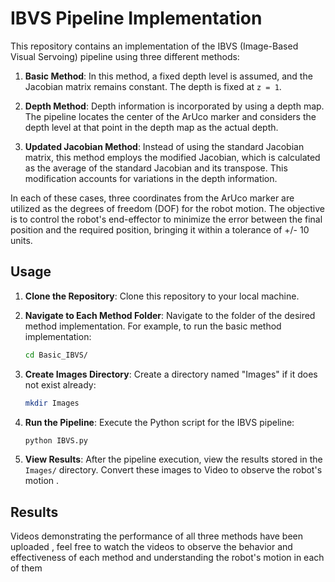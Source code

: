 # IBVS Pipeline Implementation

This repository contains an implementation of the IBVS (Image-Based Visual Servoing) pipeline using three different methods:

1. **Basic Method**: In this method, a fixed depth level is assumed, and the Jacobian matrix remains constant. The depth is fixed at `z = 1`.

2. **Depth Method**: Depth information is incorporated by using a depth map. The pipeline locates the center of the ArUco marker and considers the depth level at that point in the depth map as the actual depth.

3. **Updated Jacobian Method**: Instead of using the standard Jacobian matrix, this method employs the modified Jacobian, which is calculated as the average of the standard Jacobian and its transpose. This modification accounts for variations in the depth information.

In each of these cases, three coordinates from the ArUco marker are utilized as the degrees of freedom (DOF) for the robot motion. The objective is to control the robot's end-effector to minimize the error between the final position and the required position, bringing it within a tolerance of +/- 10 units.


## Usage

1. **Clone the Repository**: Clone this repository to your local machine.

2. **Navigate to Each Method Folder**: Navigate to the folder of the desired method implementation. For example, to run the basic method implementation:

    ```bash
    cd Basic_IBVS/
    ```

3. **Create Images Directory**: Create a directory named "Images" if it does not exist already:

    ```bash
    mkdir Images
    ```

4. **Run the Pipeline**: Execute the Python script for the IBVS pipeline:

    ```bash
    python IBVS.py
    ```

5. **View Results**: After the pipeline execution, view the results stored in the `Images/` directory. Convert these images to Video to observe the robot's motion .


## Results 

Videos demonstrating the performance of all three methods have been uploaded , feel free to watch the videos to observe the behavior and effectiveness of each method and understanding the robot's motion in each of them 
